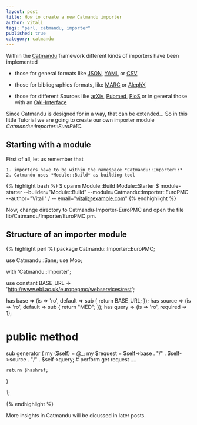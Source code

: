 ```yaml
---
layout: post
title: How to create a new Catmandu importer
author: Vitali
tags: "perl, catmandu, importer"
published: true
category: catmandu
---
```


Within the [Catmandu](https://github.com/LibreCat/Catmandu) framework different kinds of importers have been implemented

- those for general formats like [JSON](https://metacpan.org/pod/Catmandu::Importer::JSON), [YAML](https://metacpan.org/pod/Catmandu::Importer::YAML) or [CSV](https://metacpan.org/pod/Catmandu::Importer::CSV)

- those for bibliographies formats, like [MARC](https://github.com/LibreCat/Catmandu-MARC) or [AlephX](https://github.com/LibreCat/Catmandu-AlephX)

- those for different Sources like [arXiv](https://github.com/LibreCat/Catmandu-ArXiv), [Pubmed](https://github.com/LibreCat/Catmandu-PubMed), [PloS](https://github.com/LibreCat/Catmandu-PLoS) or in general those with an [OAI-Interface](https://github.com/LibreCat/Catmandu-OAI)

Since Catmandu is designed for in a way, that can be extended... So in this little Tutorial we are going to create our own importer module *Catmandu::Importer::EuroPMC*. 

## Starting with a module

First of all, let us remember that

	1. importers have to be within the namespace *Catmandu::Importer::*
	2. Catmandu uses *Module::Build* as building tool

{% highlight bash %}
$ cpanm Module::Build Module::Starter
$ module-starter --builder="Module::Build" --module=Catmandu::Importer::EuroPMC --author="Vitali" /
-- email="vitali@example.com"
{% endhighlight %}

Now, change directory to Catmandu-Importer-EuroPMC and open the file lib/Catmandu/Importer/EuroPMC.pm.


## Structure of an importer module

{% highlight perl %}
package Catmandu::Importer::EuroPMC;

use Catmandu::Sane;
use Moo;

with 'Catmandu::Importer';

use constant BASE_URL => 'http://www.ebi.ac.uk/europepmc/webservices/rest';

has base => (is => 'ro', default => sub { return BASE_URL; });
has source => (is => 'ro', default => sub { return "MED"; });
has query => (is => 'ro', required => 1);

# public method
sub generator {
	my ($self) = @_;
	my $request = $self->base . "/" . $self->source . "/" . $self->query;
	# perform get request ....

	return $hashref;
}

1;

{% endhighlight %}

More insights in Catmandu will be dicussed in later posts.
